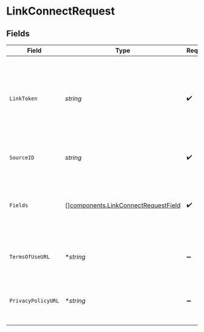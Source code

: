 # LinkConnectRequest


## Fields

| Field                                                                                           | Type                                                                                            | Required                                                                                        | Description                                                                                     |
| ----------------------------------------------------------------------------------------------- | ----------------------------------------------------------------------------------------------- | ----------------------------------------------------------------------------------------------- | ----------------------------------------------------------------------------------------------- |
| `LinkToken`                                                                                     | *string*                                                                                        | :heavy_check_mark:                                                                              | The link_token, must be provided when calling Link endpoints, for identifying the Link session. |
| `SourceID`                                                                                      | *string*                                                                                        | :heavy_check_mark:                                                                              | Identifier of the data source to connect to.                                                    |
| `Fields`                                                                                        | [][components.LinkConnectRequestField](../../models/components/linkconnectrequestfield.md)      | :heavy_check_mark:                                                                              | List of values provided for fields specific to the selected source                              |
| `TermsOfUseURL`                                                                                 | **string*                                                                                       | :heavy_minus_sign:                                                                              | The accepted terms of use by the end-user                                                       |
| `PrivacyPolicyURL`                                                                              | **string*                                                                                       | :heavy_minus_sign:                                                                              | The accepted privacy policy by the end-user                                                     |